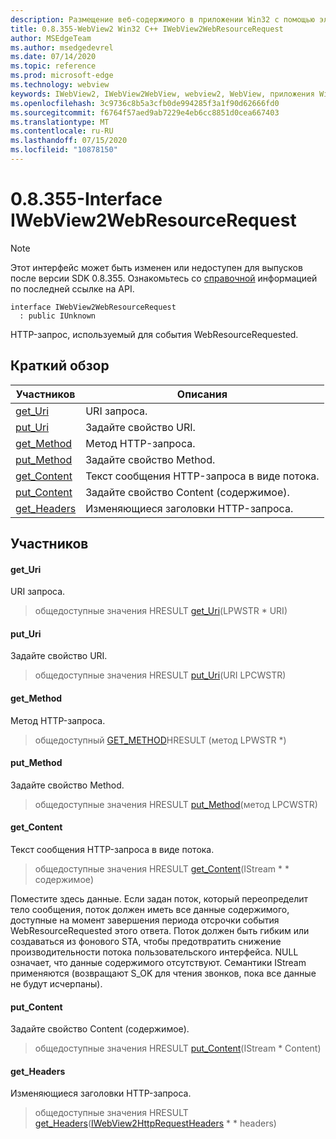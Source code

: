 ```yaml
---
description: Размещение веб-содержимого в приложении Win32 с помощью элемента управления Microsoft Edge WebView2
title: 0.8.355-WebView2 Win32 C++ IWebView2WebResourceRequest
author: MSEdgeTeam
ms.author: msedgedevrel
ms.date: 07/14/2020
ms.topic: reference
ms.prod: microsoft-edge
ms.technology: webview
keywords: IWebView2, IWebView2WebView, webview2, WebView, приложения Win32, Win32, EDGE
ms.openlocfilehash: 3c9736c8b5a3cfb0de994285f3a1f90d62666fd0
ms.sourcegitcommit: f6764f57aed9ab7229e4eb6cc8851d0cea667403
ms.translationtype: MT
ms.contentlocale: ru-RU
ms.lasthandoff: 07/15/2020
ms.locfileid: "10878150"
---
```

# 0.8.355-Interface IWebView2WebResourceRequest 

> [!NOTE]
> Этот интерфейс может быть изменен или недоступен для выпусков после версии SDK 0.8.355. Ознакомьтесь со [справочной](../../../webview2-api-reference.md) информацией по последней ссылке на API.

```
interface IWebView2WebResourceRequest
  : public IUnknown
```

HTTP-запрос, используемый для события WebResourceRequested.

## Краткий обзор

 Участников                        | Описания
--------------------------------|---------------------------------------------
[get_Uri](#get_uri) | URI запроса.
[put_Uri](#put_uri) | Задайте свойство URI.
[get_Method](#get_method) | Метод HTTP-запроса.
[put_Method](#put_method) | Задайте свойство Method.
[get_Content](#get_content) | Текст сообщения HTTP-запроса в виде потока.
[put_Content](#put_content) | Задайте свойство Content (содержимое).
[get_Headers](#get_headers) | Изменяющиеся заголовки HTTP-запроса.

## Участников

#### get_Uri 

URI запроса.

> общедоступные значения HRESULT [get_Uri](#get_uri)(LPWSTR * URI)

#### put_Uri 

Задайте свойство URI.

> общедоступные значения HRESULT [put_Uri](#put_uri)(URI LPCWSTR)

#### get_Method 

Метод HTTP-запроса.

> общедоступный [GET_METHOD](#get_method)HRESULT (метод LPWSTR *)

#### put_Method 

Задайте свойство Method.

> общедоступные значения HRESULT [put_Method](#put_method)(метод LPCWSTR)

#### get_Content 

Текст сообщения HTTP-запроса в виде потока.

> общедоступные значения HRESULT [get_Content](#get_content)(IStream * * содержимое)

Поместите здесь данные. Если задан поток, который переопределит тело сообщения, поток должен иметь все данные содержимого, доступные на момент завершения периода отсрочки события WebResourceRequested этого ответа. Поток должен быть гибким или создаваться из фонового STA, чтобы предотвратить снижение производительности потока пользовательского интерфейса. NULL означает, что данные содержимого отсутствуют. Семантики IStream применяются (возвращают S_OK для чтения звонков, пока все данные не будут исчерпаны).

#### put_Content 

Задайте свойство Content (содержимое).

> общедоступные значения HRESULT [put_Content](#put_content)(IStream * Content)

#### get_Headers 

Изменяющиеся заголовки HTTP-запроса.

> общедоступные значения HRESULT [get_Headers](#get_headers)([IWebView2HttpRequestHeaders](IWebView2HttpRequestHeaders.md) * * headers)

